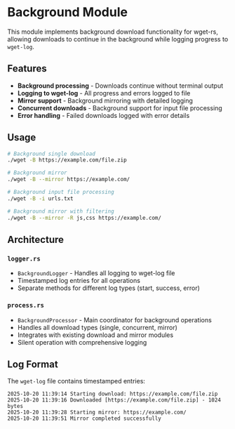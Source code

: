 # Background Module

This module implements background download functionality for wget-rs, allowing downloads to continue in the background while logging progress to `wget-log`.

## Features

- **Background processing** - Downloads continue without terminal output
- **Logging to wget-log** - All progress and errors logged to file
- **Mirror support** - Background mirroring with detailed logging
- **Concurrent downloads** - Background support for input file processing
- **Error handling** - Failed downloads logged with error details

## Usage

```bash
# Background single download
./wget -B https://example.com/file.zip

# Background mirror
./wget -B --mirror https://example.com/

# Background input file processing
./wget -B -i urls.txt

# Background mirror with filtering
./wget -B --mirror -R js,css https://example.com/
```

## Architecture

### `logger.rs`
- `BackgroundLogger` - Handles all logging to wget-log file
- Timestamped log entries for all operations
- Separate methods for different log types (start, success, error)

### `process.rs`
- `BackgroundProcessor` - Main coordinator for background operations
- Handles all download types (single, concurrent, mirror)
- Integrates with existing download and mirror modules
- Silent operation with comprehensive logging

## Log Format

The `wget-log` file contains timestamped entries:
```
2025-10-20 11:39:14 Starting download: https://example.com/file.zip
2025-10-20 11:39:16 Downloaded [https://example.com/file.zip] - 1024 bytes
2025-10-20 11:39:28 Starting mirror: https://example.com/
2025-10-20 11:39:51 Mirror completed successfully
```